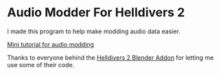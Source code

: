 # Audio Modder For Helldivers 2

I made this program to help make modding audio data easier.

[Mini tutorial for audio modding](https://docs.google.com/document/d/e/2PACX-1vT5mFXlk0iPGF-yoR3hMPrws3iPa4cY5O6PjzLcgz3Jj9vHUh5mYN1P1uWb6QiPA8K5rcvac929icV2/pub)

Thanks to everyone behind the [Helldivers 2 Blender Addon](https://github.com/Boxofbiscuits97/HD2SDK-CommunityEdition) for letting me use some of their code.
